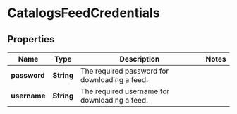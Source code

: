 

# CatalogsFeedCredentials

## Properties

Name | Type | Description | Notes
------------ | ------------- | ------------- | -------------
**password** | **String** | The required password for downloading a feed. | 
**username** | **String** | The required username for downloading a feed. | 




